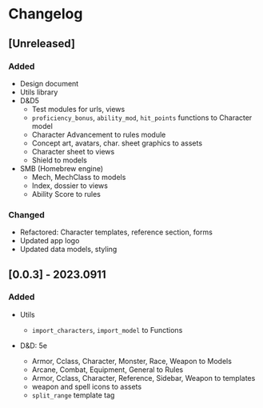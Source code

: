 # Changelog

## [Unreleased]

### Added

- Design document
- Utils library
- D&D5
  + Test modules for urls, views
  + `proficiency_bonus`, `ability_mod`, `hit_points` functions to Character model
  + Character Advancement to rules module
  + Concept art, avatars, char. sheet graphics to assets
  + Character sheet to views
  + Shield to models
- SMB (Homebrew engine)
  + Mech, MechClass to models
  + Index, dossier to views
  + Ability Score to rules

### Changed

- Refactored: Character templates, reference section, forms
- Updated app logo
- Updated data models, styling

## [0.0.3] - 2023.0911

### Added

- Utils
  + `import_characters`, `import_model` to Functions

- D&D: 5e
  + Armor, Cclass, Character, Monster, Race, Weapon to Models
  + Arcane, Combat, Equipment, General to Rules
  + Armor, Cclass, Character, Reference, Sidebar, Weapon to templates
  + weapon and spell icons to assets
  + `split_range` template tag
